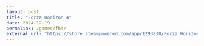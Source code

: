 ```yaml
---
layout: post
title: "Forza Horizon 4"
date: 2024-12-19
permalink: /games/fh4/
external_url: "https://store.steampowered.com/app/1293830/Forza_Horizon_4/"
---
```

